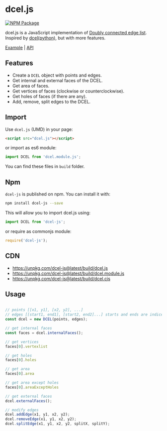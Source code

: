 # dcel.js

[![NPM Package][npm]][npm-url]

dcel.js is a JavaScript implementation of [Doubly connected edge list](https://en.wikipedia.org/wiki/Doubly_connected_edge_list).
Inspired by [dcel(python)](https://github.com/anglyan/dcel), but with more features.

[Example](https://shawn0326.github.io/dcel.js/examples/index.html) |
[API](https://shawn0326.github.io/dcel.js/docs/)

## Features

* Create a `DCEL` object with points and edges.
* Get internal and external faces of the DCEL.
* Get area of faces.
* Get vertices of faces (clockwise or counterclockwise). 
* Get holes of faces (if there are any).
* Add, remove, split edges to the DCEL.

## Import

Use `dcel.js` (UMD) in your page:

````html
<script src="dcel.js"></script>
````

or import as es6 module:

````javascript
import DCEL from 'dcel.module.js';
````

You can find these files in `build` folder.

## Npm

`dcel-js` is published on npm. You can install it with:

````bash
npm install dcel-js --save
````

This will allow you to import dcel.js using:

````javascript
import DCEL from 'dcel-js';
````
or require as commonjs module:

````javascript
require('dcel-js');
````

## CDN

* https://unpkg.com/dcel-js@latest/build/dcel.js
* https://unpkg.com/dcel-js@latest/build/dcel.module.js
* https://unpkg.com/dcel-js@latest/build/dcel.cjs

## Usage

````javascript

// points [[x1, y1], [x2, y2], ...]
// edges [[start1, end1], [start2, end2]...] starts and ends are indices of points
const dcel = new DCEL(points, edges);

// get internal faces
const faces = dcel.internalFaces();

// get vertices
faces[0].vertexlist

// get holes
faces[0].holes

// get area
faces[0].area

// get area except holes
faces[0].areaExceptHoles

// get external faces
dcel.externalFaces();

// modify edges
dcel.addEdge(x1, y1, x2, y2);
dcel.removeEdge(x1, y1, x2, y2);
dcel.splitEdge(x1, y1, x2, y2, splitX, splitY);

````

[npm]: https://img.shields.io/npm/v/dcel-js
[npm-url]: https://www.npmjs.com/package/dcel-js